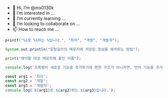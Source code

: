- 👋 Hi, I’m @ms0130k
- 👀 I’m interested in ...
- 🌱 I’m currently learning ...
- 💞️ I’m looking to collaborate on ...
- 📫 How to reach me ...

```c
printf("%s로 %s하는 %입니다.", "취미", "개발", "개발자");
```
```java
System.out.println("일정길이의 메모리에 저장된 정보를 해석하는 방법");
```
```python
print("해석할 대상 메모리에 붙인 이름");
```
```javascript
console.log(`프록램이 새로운 기능을 추가하기에 편한 구조가 아니라면, 먼저 기능을 추가하기 쉬운 형태로 리팩토링하고 나서 원하는 기능을 추가한다.`);
```
```typescript
const arg1 = '취미';
const arg2 = '개발';
const arg3 = '개발자';
console.log(`${arg1}로 ${arg2}하는 ${arg3}입니다.`);
```

<!---
ms0130k/ms0130k is a ✨ special ✨ repository because its `README.md` (this file) appears on your GitHub profile.
You can click the Preview link to take a look at your changes.
--->
